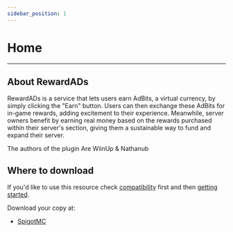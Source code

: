 ```yaml
---
sidebar_position: 1
---
```


# Home

---

## About RewardADs

RewardADs is a service that lets users earn AdBits, a virtual currency, 
by simply clicking the "Earn" button. Users can then exchange these AdBits 
for in-game rewards, adding excitement to their experience. Meanwhile, server 
owners benefit by earning real money based on the rewards purchased within their 
server's section, giving them a sustainable way to fund and expand their server.

The authors of the plugin Are WiinUp & Nathanub

## Where to download

If you'd like to use this resource check [compatibility](compatibility.md) first and then [getting started](/setup/plugin-installation.md).


Download your copy at:

- [SpigotMC](https://spi.rewardads.it)
